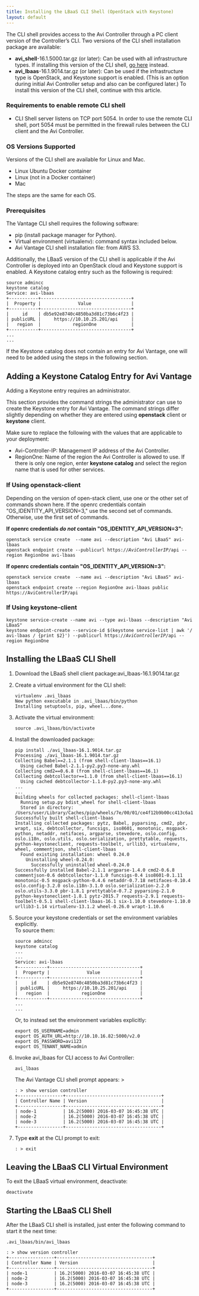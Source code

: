 ```yaml
---
title: Installing the LBaaS CLI Shell (OpenStack with Keystone)
layout: default
---
```

The CLI shell provides access to the Avi Controller through a PC client version of the Controller’s CLI. Two versions of the CLI shell installation package are available:

* **avi_shell**-16.1.5000.tar.gz (or later): Can be used with all infrastructure types. If installing this version of the CLI shell, <a href="/docs/17.1/cli-installing-the-cli-shell">go here</a> instead. 
* **avi_lbaas**-16.1.9014.tar.gz (or later): Can be used if the infrastructure type is OpenStack, and Keystone support is enabled. (This is an option during initial Avi Controller setup and also can be configured later.) To install this version of the CLI shell, continue with this article. 

### Requirements to enable remote CLI shell

* CLI Shell server listens on TCP port 5054. In order to use the remote CLI shell, port 5054 must be permitted in the firewall rules between the CLI client and the Avi Controller.  

### OS Versions Supported

Versions of the CLI shell are available for Linux and Mac.

* Linux Ubuntu Docker container
* Linux (not in a Docker container)
* Mac 

The steps are the same for each OS.

### Prerequisites

The Vantage CLI shell requires the following software:

* pip (install package manager for Python).
* Virtual environment (virtualenv): command syntax included below.
* Avi Vantage CLI shell installation file: from AWS S3. 

Additionally, the LBaaS version of the CLI shell is applicable if the Avi Controller is deployed into an OpenStack cloud and Keystone support is enabled. A Keystone catalog entry such as the following is required:

<pre><code class="language-lua">source admincc
keystone catalog
Service: avi-lbaas
+-----------+----------------------------------+
|  Property |              Value               |
+-----------+----------------------------------+
|     id    | db5e92e8740c4850ba3d81c73b6c4f23 |
| publicURL |     https://10.10.25.201/api     |
|   region  |            regionOne             |
+-----------+----------------------------------+
...
...</code></pre>  

If the Keystone catalog does not contain an entry for Avi Vantage, one will need to be added using the steps in the following section.

## Adding a Keystone Catalog Entry for Avi Vantage

Adding a Keystone entry requires an administrator. 

This section provides the command strings the administrator can use to create the Keystone entry for Avi Vantage. The command strings differ slightly depending on whether they are entered using **openstack** client or **keystone** client. 

Make sure to replace the following with the values that are applicable to your deployment:

* Avi-Controller-IP: Management IP address of the Avi Controller.
* RegionOne: Name of the region the Avi Controller is allowed to use. If there is only one region, enter **keystone catalog** and select the region name that is used for other services. 

### If Using **openstack-client**

Depending on the version of open-stack client, use one or the other set of commands shown here. If the openrc credentials contain "OS_IDENTITY_API_VERSION=3," use the second set of commands. Otherwise, use the first set of commands.

**If openrc credentials *do not* contain "OS_IDENTITY_API_VERSION=3":**


<pre><code class="language-lua">openstack service create  --name avi --description "Avi LBaaS" avi-lbaas
openstack endpoint create --publicurl https://<em>AviControllerIP</em>/api --region RegionOne avi-lbaas</code></pre>  

**If openrc credentials contain "OS_IDENTITY_API_VERSION=3":**


<pre><code class="language-lua">openstack service create  --name avi --description "Avi LBaaS" avi-lbaas
openstack endpoint create --region RegionOne avi-lbaas public https://AviControllerIP/api</code></pre>  

### If Using **keystone-client**

<pre><code class="language-lua">keystone service-create --name avi --type avi-lbaas --description "Avi LBaaS"
keystone endpoint-create --service-id $(keystone service-list | awk '/ avi-lbaas / {print $2}') --publicurl https://<em>AviControllerIP</em>/api --region RegionOne</code></pre>   

## Installing the LBaaS CLI Shell

<ol> 
 <li>Download the LBaaS shell client package:avi_lbaas-16.1.9014.tar.gz</li> 
</ol> <ol start="2"> 
 <li>Create a virtual environment for the CLI shell:<br> 
  <!-- Crayon Syntax Highlighter v2.7.1 --> <pre><code class="language-lua">virtualenv .avi_lbaas
New python executable in .avi_lbaas/bin/python
Installing setuptools, pip, wheel...done.</code></pre> 
  <!-- [Format Time: 0.0016 seconds] --> </li> 
</ol> <ol start="3"> 
 <li>Activate the virtual environment:<br> 
  <!-- Crayon Syntax Highlighter v2.7.1 --> <pre><code class="language-lua">source .avi_lbaas/bin/activate</code></pre> 
  <!-- [Format Time: 0.0007 seconds] --> </li> 
</ol> <ol start="4"> 
 <li>Install the downloaded package:<br> 
  <!-- Crayon Syntax Highlighter v2.7.1 --> <pre><code class="language-lua">pip install ./avi_lbaas-16.1.9014.tar.gz 
Processing ./avi_lbaas-16.1.9014.tar.gz
Collecting Babel==2.1.1 (from shell-client-lbaas==16.1)
  Using cached Babel-2.1.1-py2.py3-none-any.whl
Collecting cmd2==0.6.8 (from shell-client-lbaas==16.1)
Collecting debtcollector==1.1.0 (from shell-client-lbaas==16.1)
  Using cached debtcollector-1.1.0-py2.py3-none-any.whl
...
...
Building wheels for collected packages: shell-client-lbaas
  Running setup.py bdist_wheel for shell-client-lbaas
  Stored in directory: /Users/user/Library/Caches/pip/wheels/7e/00/01/ce4f12b9b00cc413c6a1a7400a95532bfa7279e99e40b37221
Successfully built shell-client-lbaas
Installing collected packages: pytz, Babel, pyparsing, cmd2, pbr, wrapt, six, debtcollector, funcsigs, iso8601, monotonic, msgpack-python, netaddr, netifaces, argparse, stevedore, oslo.config, oslo.i18n, oslo.utils, oslo.serialization, prettytable, requests, python-keystoneclient, requests-toolbelt, urllib3, virtualenv, wheel, commentjson, shell-client-lbaas
  Found existing installation: wheel 0.24.0
    Uninstalling wheel-0.24.0:
      Successfully uninstalled wheel-0.24.0
Successfully installed Babel-2.1.1 argparse-1.4.0 cmd2-0.6.8 commentjson-0.6 debtcollector-1.1.0 funcsigs-0.4 iso8601-0.1.11 monotonic-0.5 msgpack-python-0.4.6 netaddr-0.7.18 netifaces-0.10.4 oslo.config-3.2.0 oslo.i18n-3.1.0 oslo.serialization-2.2.0 oslo.utils-3.3.0 pbr-1.8.1 prettytable-0.7.2 pyparsing-2.1.0 python-keystoneclient-1.8.1 pytz-2015.7 requests-2.9.1 requests-toolbelt-0.5.1 shell-client-lbaas-16.1 six-1.10.0 stevedore-1.10.0 urllib3-1.14 virtualenv-13.1.2 wheel-0.26.0 wrapt-1.10.6</code></pre> 
  <!-- [Format Time: 0.0179 seconds] --> </li> 
</ol> <ol start="5"> 
 <li>Source your keystone credentials or set the environment variables explicitly.<br> To source them:<br> 
  <!-- Crayon Syntax Highlighter v2.7.1 --> <pre><code class="language-lua">source admincc
keystone catalog
...
...
Service: avi-lbaas
+-----------+----------------------------------+
|  Property |              Value               |
+-----------+----------------------------------+
|     id    | db5e92e8740c4850ba3d81c73b6c4f23 |
| publicURL |     https://10.10.25.201/api     |
|   region  |            regionOne             |
+-----------+----------------------------------+
...
...</code></pre> 
  <!-- [Format Time: 0.0085 seconds] --> Or, to instead set the environment variables explicitly:<br> 
  <!-- Crayon Syntax Highlighter v2.7.1 --> <pre><code class="language-lua">export OS_USERNAME=admin
export OS_AUTH_URL=http://10.10.16.82:5000/v2.0
export OS_PASSWORD=avi123
export OS_TENANT_NAME=admin</code></pre> 
  <!-- [Format Time: 0.0011 seconds] --> </li> 
</ol> <ol start="6"> 
 <li>Invoke avi_lbaas for CLI access to Avi Controller:<br> 
  <!-- Crayon Syntax Highlighter v2.7.1 --> <pre><code class="language-lua">avi_lbaas</code></pre> 
  <!-- [Format Time: 0.0004 seconds] --> The Avi Vantage CLI shell prompt appears: &gt;<br> 
  <!-- Crayon Syntax Highlighter v2.7.1 --> <pre><code class="language-lua">: &gt; show version controller
+-----------------+------------------------------------+
| Controller Name | Version                            |
+-----------------+------------------------------------+
| node-1          | 16.2(5000) 2016-03-07 16:45:38 UTC |
| node-2          | 16.2(5000) 2016-03-07 16:45:38 UTC |
| node-3          | 16.2(5000) 2016-03-07 16:45:38 UTC |
+-----------------+------------------------------------+</code></pre> 
  <!-- [Format Time: 0.0088 seconds] --> </li> 
</ol> <ol start="7"> 
 <li>Type <strong>exit</strong> at the CLI prompt to exit:<br> 
  <!-- Crayon Syntax Highlighter v2.7.1 --> <pre><code class="language-lua">: &gt; exit</code></pre> 
  <!-- [Format Time: 0.0006 seconds] --> </li> 
</ol>  

## Leaving the LBaaS CLI Virtual Environment

To exit the LBaaS virtual environment, deactivate:


<pre><code class="language-lua">deactivate</code></pre>   

## Starting the LBaaS CLI Shell

After the LBaaS CLI shell is installed, just enter the following command to start it the next time:


<pre><code class="language-lua">.avi_lbaas/bin/avi_lbaas 

: &gt; show version controller 
+-----------------+------------------------------------+
| Controller Name | Version                            |
+-----------------+------------------------------------+
| node-1          | 16.2(5000) 2016-03-07 16:45:38 UTC |
| node-2          | 16.2(5000) 2016-03-07 16:45:38 UTC |
| node-3          | 16.2(5000) 2016-03-07 16:45:38 UTC |
+-----------------+------------------------------------+</code></pre>  